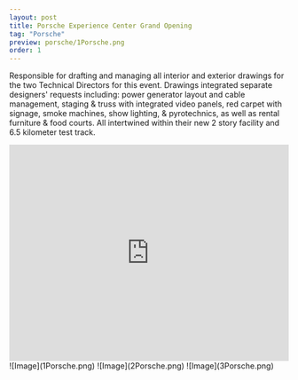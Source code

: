 ```yaml
---
layout: post
title: Porsche Experience Center Grand Opening
tag: "Porsche"
preview: porsche/1Porsche.png
order: 1
---
```

Responsible for drafting and managing all interior and exterior drawings for the two Technical Directors for this event.  Drawings integrated separate designers' requests including: power generator layout and cable management, staging & truss with integrated video panels, red carpet with signage, smoke machines, show lighting, & pyrotechnics, as well as rental furniture & food courts. All intertwined within their new 2 story facility and 6.5 kilometer test track.

<iframe frameborder="0" scrolling="no" height="390" width="100%" src="https://xdagency.com/wp-content/uploads/2017/09/PECLA_Opening-SOCIAL-h264-1080-161220-2.mp4" allow="autoplay; encrypted-media" allowfullscreen></iframe>
![Image](1Porsche.png)
![Image](2Porsche.png)
![Image](3Porsche.png)
